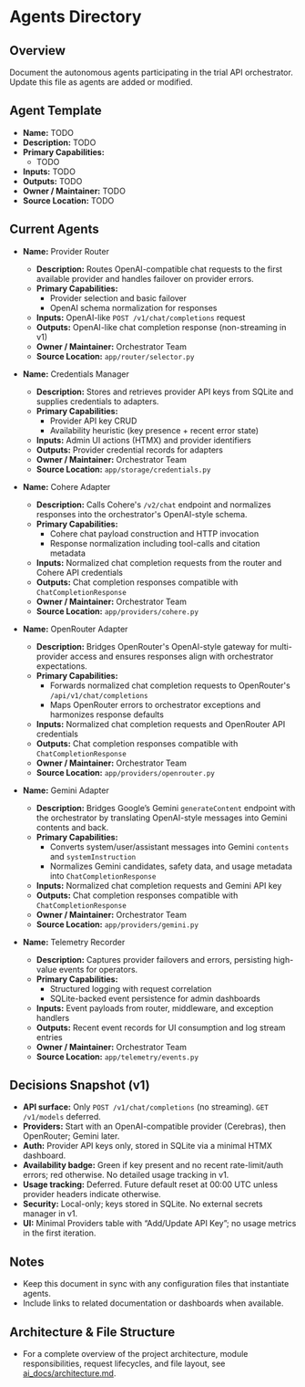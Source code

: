 # Agents Directory

## Overview
Document the autonomous agents participating in the trial API orchestrator. Update this file as agents are added or modified.

## Agent Template
- **Name:** TODO
- **Description:** TODO
- **Primary Capabilities:**
  - TODO
- **Inputs:** TODO
- **Outputs:** TODO
- **Owner / Maintainer:** TODO
- **Source Location:** TODO

## Current Agents

- **Name:** Provider Router
  - **Description:** Routes OpenAI-compatible chat requests to the first available provider and handles failover on provider errors.
  - **Primary Capabilities:**
    - Provider selection and basic failover
    - OpenAI schema normalization for responses
  - **Inputs:** OpenAI-like `POST /v1/chat/completions` request
  - **Outputs:** OpenAI-like chat completion response (non-streaming in v1)
  - **Owner / Maintainer:** Orchestrator Team
  - **Source Location:** `app/router/selector.py`

- **Name:** Credentials Manager
  - **Description:** Stores and retrieves provider API keys from SQLite and supplies credentials to adapters.
  - **Primary Capabilities:**
    - Provider API key CRUD
    - Availability heuristic (key presence + recent error state)
  - **Inputs:** Admin UI actions (HTMX) and provider identifiers
  - **Outputs:** Provider credential records for adapters
  - **Owner / Maintainer:** Orchestrator Team
  - **Source Location:** `app/storage/credentials.py`

- **Name:** Cohere Adapter
  - **Description:** Calls Cohere's `/v2/chat` endpoint and normalizes responses into the orchestrator's OpenAI-style schema.
  - **Primary Capabilities:**
    - Cohere chat payload construction and HTTP invocation
    - Response normalization including tool-calls and citation metadata
  - **Inputs:** Normalized chat completion requests from the router and Cohere API credentials
  - **Outputs:** Chat completion responses compatible with `ChatCompletionResponse`
  - **Owner / Maintainer:** Orchestrator Team
  - **Source Location:** `app/providers/cohere.py`

- **Name:** OpenRouter Adapter
  - **Description:** Bridges OpenRouter's OpenAI-style gateway for multi-provider access and ensures responses align with orchestrator expectations.
  - **Primary Capabilities:**
    - Forwards normalized chat completion requests to OpenRouter's `/api/v1/chat/completions`
    - Maps OpenRouter errors to orchestrator exceptions and harmonizes response defaults
  - **Inputs:** Normalized chat completion requests and OpenRouter API credentials
  - **Outputs:** Chat completion responses compatible with `ChatCompletionResponse`
  - **Owner / Maintainer:** Orchestrator Team
  - **Source Location:** `app/providers/openrouter.py`

- **Name:** Gemini Adapter
  - **Description:** Bridges Google’s Gemini `generateContent` endpoint with the orchestrator by translating OpenAI-style messages into Gemini contents and back.
  - **Primary Capabilities:**
    - Converts system/user/assistant messages into Gemini `contents` and `systemInstruction`
    - Normalizes Gemini candidates, safety data, and usage metadata into `ChatCompletionResponse`
  - **Inputs:** Normalized chat completion requests and Gemini API key
  - **Outputs:** Chat completion responses compatible with `ChatCompletionResponse`
  - **Owner / Maintainer:** Orchestrator Team
  - **Source Location:** `app/providers/gemini.py`

- **Name:** Telemetry Recorder
  - **Description:** Captures provider failovers and errors, persisting high-value events for operators.
  - **Primary Capabilities:**
    - Structured logging with request correlation
    - SQLite-backed event persistence for admin dashboards
  - **Inputs:** Event payloads from router, middleware, and exception handlers
  - **Outputs:** Recent event records for UI consumption and log stream entries
  - **Owner / Maintainer:** Orchestrator Team
  - **Source Location:** `app/telemetry/events.py`

## Decisions Snapshot (v1)
- **API surface:** Only `POST /v1/chat/completions` (no streaming). `GET /v1/models` deferred.
- **Providers:** Start with an OpenAI-compatible provider (Cerebras), then OpenRouter; Gemini later.
- **Auth:** Provider API keys only, stored in SQLite via a minimal HTMX dashboard.
- **Availability badge:** Green if key present and no recent rate-limit/auth errors; red otherwise. No detailed usage tracking in v1.
- **Usage tracking:** Deferred. Future default reset at 00:00 UTC unless provider headers indicate otherwise.
- **Security:** Local-only; keys stored in SQLite. No external secrets manager in v1.
- **UI:** Minimal Providers table with “Add/Update API Key”; no usage metrics in the first iteration.

## Notes
- Keep this document in sync with any configuration files that instantiate agents.
- Include links to related documentation or dashboards when available.

## Architecture & File Structure
- For a complete overview of the project architecture, module responsibilities, request lifecycles, and file layout, see [ai_docs/architecture.md](ai_docs/architecture.md).
